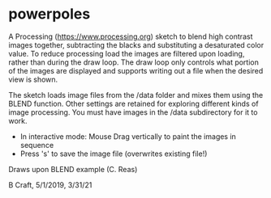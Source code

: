 # powerpoles
 A Processing (https://www.processing.org) sketch to blend high contrast images together, subtracting the blacks and 
 substituting a desaturated color value. To reduce processing load the
 images are filtered upon loading, rather than during the draw loop.
 The draw loop only controls what portion of the images are displayed and
 supports writing out a file when the desired view is shown.
 
 The sketch loads image files from the /data folder and mixes them using the BLEND function. Other settings are retained for exploring different kinds of image processing.
 You must have images in the /data subdirectory for it to work.
 
 * In interactive mode: Mouse Drag vertically to paint the images in sequence
 * Press 's' to save the image file (overwrites existing file!)
 
 Draws upon BLEND example (C. Reas)
 
 B Craft, 5/1/2019, 3/31/21
